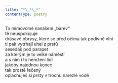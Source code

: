 ```yaml
---
title: "*\_*\_*"
contentType: poetry
---
```


<section>

To mimovolné nanášení „barev“  
tě neuspokojuje  
drásavé obrysy, které se před očima tak podivně vlní  
ti pak vytrhají uhel z prstů  
sesedáš pod parapet  
za kterým je to velké náměstí  
a s ním i to hemžení lidí  
jakoby najednou konec  
tak prostě řečený  
oplachuješ si prsty v trochu narezlé vodě

</section>
